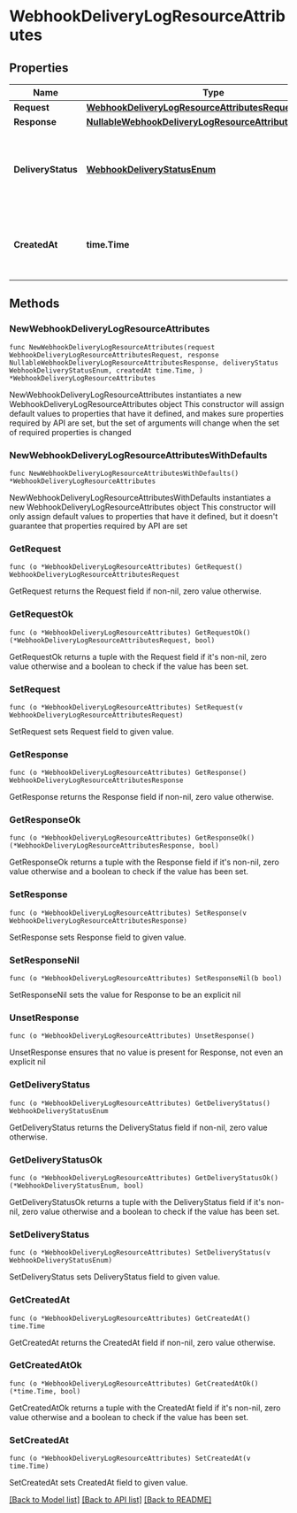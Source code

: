 # WebhookDeliveryLogResourceAttributes

## Properties

Name | Type | Description | Notes
------------ | ------------- | ------------- | -------------
**Request** | [**WebhookDeliveryLogResourceAttributesRequest**](WebhookDeliveryLogResourceAttributesRequest.md) |  | 
**Response** | [**NullableWebhookDeliveryLogResourceAttributesResponse**](WebhookDeliveryLogResourceAttributesResponse.md) |  | 
**DeliveryStatus** | [**WebhookDeliveryStatusEnum**](WebhookDeliveryStatusEnum.md) | The success or failure status of this delivery attempt.  | 
**CreatedAt** | **time.Time** | The date-time at which this log entry was created.  | 

## Methods

### NewWebhookDeliveryLogResourceAttributes

`func NewWebhookDeliveryLogResourceAttributes(request WebhookDeliveryLogResourceAttributesRequest, response NullableWebhookDeliveryLogResourceAttributesResponse, deliveryStatus WebhookDeliveryStatusEnum, createdAt time.Time, ) *WebhookDeliveryLogResourceAttributes`

NewWebhookDeliveryLogResourceAttributes instantiates a new WebhookDeliveryLogResourceAttributes object
This constructor will assign default values to properties that have it defined,
and makes sure properties required by API are set, but the set of arguments
will change when the set of required properties is changed

### NewWebhookDeliveryLogResourceAttributesWithDefaults

`func NewWebhookDeliveryLogResourceAttributesWithDefaults() *WebhookDeliveryLogResourceAttributes`

NewWebhookDeliveryLogResourceAttributesWithDefaults instantiates a new WebhookDeliveryLogResourceAttributes object
This constructor will only assign default values to properties that have it defined,
but it doesn't guarantee that properties required by API are set

### GetRequest

`func (o *WebhookDeliveryLogResourceAttributes) GetRequest() WebhookDeliveryLogResourceAttributesRequest`

GetRequest returns the Request field if non-nil, zero value otherwise.

### GetRequestOk

`func (o *WebhookDeliveryLogResourceAttributes) GetRequestOk() (*WebhookDeliveryLogResourceAttributesRequest, bool)`

GetRequestOk returns a tuple with the Request field if it's non-nil, zero value otherwise
and a boolean to check if the value has been set.

### SetRequest

`func (o *WebhookDeliveryLogResourceAttributes) SetRequest(v WebhookDeliveryLogResourceAttributesRequest)`

SetRequest sets Request field to given value.


### GetResponse

`func (o *WebhookDeliveryLogResourceAttributes) GetResponse() WebhookDeliveryLogResourceAttributesResponse`

GetResponse returns the Response field if non-nil, zero value otherwise.

### GetResponseOk

`func (o *WebhookDeliveryLogResourceAttributes) GetResponseOk() (*WebhookDeliveryLogResourceAttributesResponse, bool)`

GetResponseOk returns a tuple with the Response field if it's non-nil, zero value otherwise
and a boolean to check if the value has been set.

### SetResponse

`func (o *WebhookDeliveryLogResourceAttributes) SetResponse(v WebhookDeliveryLogResourceAttributesResponse)`

SetResponse sets Response field to given value.


### SetResponseNil

`func (o *WebhookDeliveryLogResourceAttributes) SetResponseNil(b bool)`

 SetResponseNil sets the value for Response to be an explicit nil

### UnsetResponse
`func (o *WebhookDeliveryLogResourceAttributes) UnsetResponse()`

UnsetResponse ensures that no value is present for Response, not even an explicit nil
### GetDeliveryStatus

`func (o *WebhookDeliveryLogResourceAttributes) GetDeliveryStatus() WebhookDeliveryStatusEnum`

GetDeliveryStatus returns the DeliveryStatus field if non-nil, zero value otherwise.

### GetDeliveryStatusOk

`func (o *WebhookDeliveryLogResourceAttributes) GetDeliveryStatusOk() (*WebhookDeliveryStatusEnum, bool)`

GetDeliveryStatusOk returns a tuple with the DeliveryStatus field if it's non-nil, zero value otherwise
and a boolean to check if the value has been set.

### SetDeliveryStatus

`func (o *WebhookDeliveryLogResourceAttributes) SetDeliveryStatus(v WebhookDeliveryStatusEnum)`

SetDeliveryStatus sets DeliveryStatus field to given value.


### GetCreatedAt

`func (o *WebhookDeliveryLogResourceAttributes) GetCreatedAt() time.Time`

GetCreatedAt returns the CreatedAt field if non-nil, zero value otherwise.

### GetCreatedAtOk

`func (o *WebhookDeliveryLogResourceAttributes) GetCreatedAtOk() (*time.Time, bool)`

GetCreatedAtOk returns a tuple with the CreatedAt field if it's non-nil, zero value otherwise
and a boolean to check if the value has been set.

### SetCreatedAt

`func (o *WebhookDeliveryLogResourceAttributes) SetCreatedAt(v time.Time)`

SetCreatedAt sets CreatedAt field to given value.



[[Back to Model list]](../README.md#documentation-for-models) [[Back to API list]](../README.md#documentation-for-api-endpoints) [[Back to README]](../README.md)


